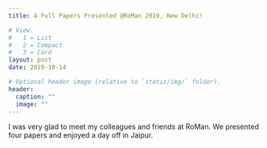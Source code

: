 ```yaml
---
title: 4 Full Papers Presented @RoMan 2019, New Delhi!

# View.
#   1 = List
#   2 = Compact
#   3 = Card
layout: post
date: 2019-10-14

# Optional header image (relative to `static/img/` folder).
header:
  caption: ""
  image: ""
---
```

I was very glad to meet my colleagues and friends at RoMan. 
We presented four papers and enjoyed a day off in Jaipur. 



